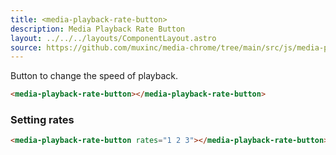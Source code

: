 ```yaml
---
title: <media-playback-rate-button>
description: Media Playback Rate Button
layout: ../../../layouts/ComponentLayout.astro
source: https://github.com/muxinc/media-chrome/tree/main/src/js/media-playback-rate-button.js
---
```


Button to change the speed of playback.

<media-playback-rate-button></media-playback-rate-button>

```html
<media-playback-rate-button></media-playback-rate-button>
```

<h3>Setting rates</h3>

<media-playback-rate-button rates="1 2 3"></media-playback-rate-button>

```html
<media-playback-rate-button rates="1 2 3"></media-playback-rate-button>
```
